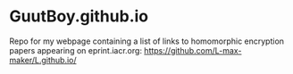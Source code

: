# GuutBoy.github.io
Repo for my webpage containing a list of links to homomorphic encryption papers appearing on eprint.iacr.org: 
https://github.com/L-max-maker/L.github.io/
